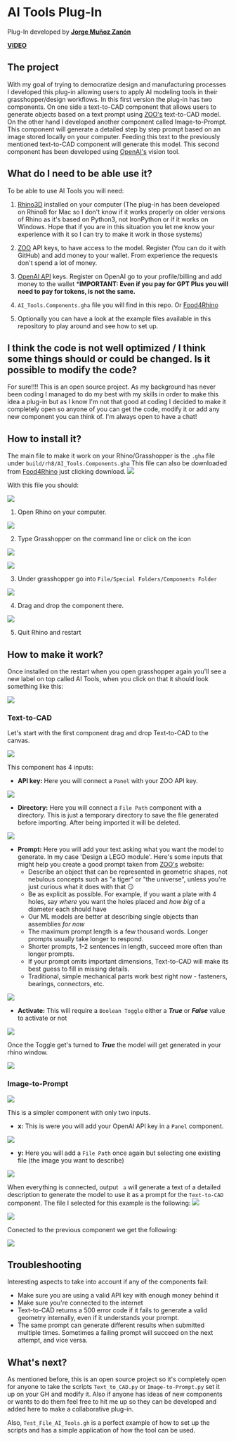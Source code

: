 # AI Tools Plug-In

Plug-In developed by [**Jorge Muñoz Zanón**](https://jmuozan.github.io/jorgemunyozz.github.io/)

[**VIDEO**](https://youtu.be/unV0LstCBbw?si=zaSHL5S3cfa8WwwG)


## The project

With my goal of trying to democratize design and manufacturing processes I developed this plug-in allowing users to apply AI modeling tools in their grasshopper/design workflows. In this first version the plug-in has two components. On one side a text-to-CAD component that allows users to generate objects based on a text prompt using [ZOO's]( https://zoo.dev/) text-to-CAD model. On the other hand I developed another component called Image-to-Prompt. This component will generate a detailed step by step prompt based on an image stored locally on your computer. Feeding this text to the previously mentioned text-to-CAD component will generate this model. This second component has been developed using [OpenAI's](https://openai.com/api/) vision tool. 

## What do I need to be able use it?

To be able to use AI Tools you will need:

1. [Rhino3D](https://www.rhino3d.com/) installed on your computer (The plug-in has been developed on Rhino8 for Mac so I don't know if it works properly on older versions of Rhino as it's based on Python3, not IronPython or if it works on Windows. Hope that if you are in this situation you let me know your experience with it so I can try to make it work in those systems)

2. [ZOO](https://zoo.dev) API keys, to have access to the model. Register (You can do it with GitHub) and add money to your wallet. From experience the requests don't spend a lot of money.

3. [OpenAI API](https://openai.com/api/) keys. Register on OpenAI go to your profile/billing and add money to the wallet ***IMPORTANT: Even if you pay for GPT Plus you will need to pay for tokens, is not the same.**

4. ```AI_Tools.Components.gha``` file you will find in this repo. Or [Food4Rhino](https://www.food4rhino.com/en/app/ai-tools?lang=en)

5. Optionally you can have a look at the example files available in this repository to play around and see how to set up.

## I think the code is not well optimized / I think some things should or could be changed. Is it possible to modify the code?

For sure!!!! This is an open source project. As my background has never been coding I managed to do my best with my skills in order to make this idea a plug-in but as I know I'm not that good at coding I decided to make it completely open so anyone of you can get the code, modify it or add any new component you can think of. I'm always open to have a chat!

## How to install it?

The main file to make it work on your Rhino/Grasshopper is the ```.gha``` file under ```build/rh8/AI_Tools.Components.gha```
This file can also be downloaded from [Food4Rhino](https://www.food4rhino.com/en/app/ai-tools?lang=en) just clicking download.
![](./IMGS/DOCUMENTATION/F4R.png)


With this file you should:

![](./IMGS/DOCUMENTATION/gha.png)

1. Open Rhino on your computer.

![](./IMGS/DOCUMENTATION/1.png)

2. Type Grasshopper on the command line or click on the icon

![](./IMGS/DOCUMENTATION/grasshopper.png)

![](./IMGS/DOCUMENTATION/interface.png)

3. Under grasshopper go into ```File/Special Folders/Components Folder``` 

![](./IMGS/DOCUMENTATION/components.png)

4. Drag and drop the component there.

![](./IMGS/DOCUMENTATION/drag.png)

5. Quit Rhino and restart

## How to make it work?

Once installed on the restart when you open grasshopper again you'll see a new label on top called AI Tools, when you click on that it should look something like this:

![](./IMGS/DOCUMENTATION/label.png)

### Text-to-CAD

Let's start with the first component drag and drop Text-to-CAD to the canvas.

![](./IMGS/DOCUMENTATION/Text-to-CAD.png)

This component has 4 inputs:

- **API key:** Here you will connect a ```Panel``` with your ZOO API key.

![](./IMGS/DOCUMENTATION/zooapi.png)

- **Directory:** Here you will connect a ```File Path``` component with a directory. This is just a temporary directory to save the file generated before importing. After being imported it will be deleted. 

![](./IMGS/DOCUMENTATION/directory.png)

- **Prompt:** Here you will add your text asking what you want the model to generate. In my case 'Design a LEGO module'. Here's some inputs that might help you create a good prompt taken from [ZOO's]( https://zoo.dev/) website:
  - Describe an object that can be represented in geometric shapes, not nebulous concepts such as "a tiger" or "the universe", unless you're just curious what it does with that 😏
  - Be as explicit as possible. For example, if you want a plate with 4 holes, say *where* you want the holes placed and *how big* of a diameter each should have
  - Our ML models are better at describing single objects than assemblies *for now*
  - The maximum prompt length is a few thousand words. Longer prompts usually take longer to respond.
  - Shorter prompts, 1-2 sentences in length, succeed more often than longer prompts.
  - If your prompt omits important dimensions, Text-to-CAD will make its best guess to fill in missing details.
  - Traditional, simple mechanical parts work best right now - fasteners, bearings, connectors, etc.

![](./IMGS/DOCUMENTATION/prompt.png)

- **Activate:** This will require a ```Boolean Toggle``` either a ***True*** or ***False*** value to activate or not

![](./IMGS/DOCUMENTATION/boolean.png)

Once the Toggle get's turned to ***True*** the model will get generated in your rhino window.

![](./IMGS/DOCUMENTATION/generate.png)

### Image-to-Prompt

![](./IMGS/DOCUMENTATION/Image-to-Prompt.png)

This is a simpler component with only two inputs. 

- **x:** This is were you will add your OpenAI API key in a ```Panel``` component.

![](./IMGS/DOCUMENTATION/gpt-key.png)

- **y:** Here you will add a ```File Path``` once again but selecting one existing file (the image you want to describe)

![](./IMGS/DOCUMENTATION/file_select.png)

When everything is connected, output ``` a``` will generate a text of a detailed description to generate the model to use it as a prompt for the ```Text-to-CAD``` component. The file I selected for this example is the following:
![](./IMGS/DOCUMENTATION/test.png)

![](./IMGS/DOCUMENTATION/genprompt.png)

Conected to the previous component we get the following:

![](./IMGS/DOCUMENTATION/genobj.png)

## Troubleshooting

Interesting aspects to take into account if any of the components fail:

- Make sure you are using a valid API key with enough money behind it
- Make sure you're connected to the internet
- Text-to-CAD returns a 500 error code if it fails to generate a valid geometry internally, even if it understands your prompt.
- The same prompt can generate different results when submitted multiple times. Sometimes a failing prompt will succeed on the next attempt, and vice versa.

## What's next?

As mentioned before, this is an open source project so it's completely open for anyone to take the scripts ```Text_to_CAD.py``` or ```Image-to-Prompt.py``` set it up on your GH and modify it. Also if anyone has ideas of new components or wants to do them feel free to hit me up so they can be developed and added here to make a collaborative plug-in. 

Also, ```Test_File_AI_Tools.gh``` is a perfect example of how to set up the scripts and has a simple application of how the tool can be used. 

